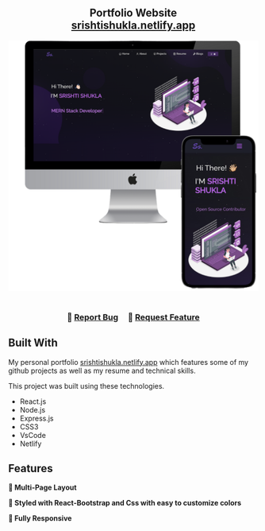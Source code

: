 <h2 align="center">
  Portfolio Website<br/>
  <a href="https://srishtishukla.netlify.app/" target="_blank">srishtishukla.netlify.app</a>
</h2>
<div align="center">
  <img alt="Demo" src="./Images/readme-img1.png" />
</div>

<br/>

<center>

</center>

<h3 align="center">
    🔹
    <a href="https://github.com/Srishti2128/Portfolio/issues">Report Bug</a> &nbsp; &nbsp;
    🔹
    <a href="https://github.com/Srishti2128/Portfolio/issues">Request Feature</a>
</h3>


## Built With

My personal portfolio <a href="https://srishtishukla.netlify.app/" target="_blank">srishtishukla.netlify.app</a> which features some of my github projects as well as my resume and technical skills.<br/>

This project was built using these technologies.

- React.js
- Node.js
- Express.js
- CSS3
- VsCode
- Netlify

## Features

**📖 Multi-Page Layout**

**🎨 Styled with React-Bootstrap and Css with easy to customize colors**

**📱 Fully Responsive**
